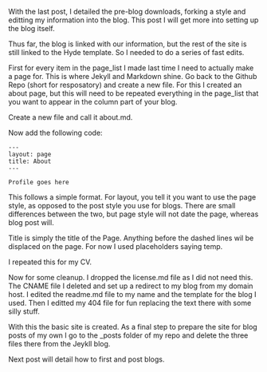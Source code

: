 With the last post, I detailed the pre-blog downloads, forking a style and editting my information into the blog.  This post I will get more into setting up the blog itself.

Thus far, the blog is linked with our information, but the rest of the site is still linked to the Hyde template.  So I needed to do a series of fast edits.

First for every item in the page_list I made last time I need to actually make a page for.  This is where Jekyll and Markdown shine.  Go back to the Github Repo (short for resposatory) and create a new file.  For this I  created an about page, but this will need to be repeated everything in the page_list that you want to appear in the column part of your blog.

Create a new file and call it about.md.

Now add the following code:


```
---
layout: page
title: About
---

Profile goes here
```


This follows a simple format.  For layout, you tell it you want to use the page style, as opposed to the post style you use for blogs.  There are small differences between the two, but page style will not date the page, whereas blog post will.

Title is simply the title of the Page.  Anything before the dashed lines wil be displaced on the page.  For now I used placeholders saying temp.

I repeated this for my CV.

Now for some cleanup.  I dropped the license.md file as I did not need this.  The CNAME file I deleted and set up a redirect to my blog from my domain host.  I edited the readme.md file to my name and the template for the blog I used.  Then I editted my 404 file for fun replacing the text there with some silly stuff.

With this the basic site is created.  As a final step to prepare the site for blog posts of my own I go to the _posts folder of my repo and delete the three files there from the Jeykll blog.

Next post will detail how to first and post blogs.
